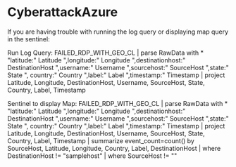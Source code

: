 # CyberattackAzure
If you are having trouble with running the log query or displaying map query in the sentinel:

Run Log Query:
FAILED_RDP_WITH_GEO_CL
| parse RawData with * "latitude:" Latitude ",longitude:" Longitude ",destinationhost:" DestinationHost ",username:" Username ",sourcehost:" SourceHost ",state:" State ", country:" Country ",label:" Label ",timestamp:" Timestamp
| project Latitude, Longitude, DestinationHost, Username, SourceHost, State, Country, Label, Timestamp

Sentinel to display Map:
FAILED_RDP_WITH_GEO_CL
| parse RawData with * "latitude:" Latitude ",longitude:" Longitude ",destinationhost:" DestinationHost ",username:" Username ",sourcehost:" SourceHost ",state:" State ", country:" Country ",label:" Label ",timestamp:" Timestamp
| project Latitude, Longitude, DestinationHost, Username, SourceHost, State, Country, Label, Timestamp
| summarize event_count=count() by SourceHost, Latitude, Longitude, Country, Label, DestinationHost 
| where DestinationHost != "samplehost"
| where SourceHost != ""
